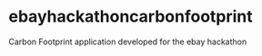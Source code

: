 ebayhackathoncarbonfootprint
============================

Carbon Footprint application developed for the ebay hackathon